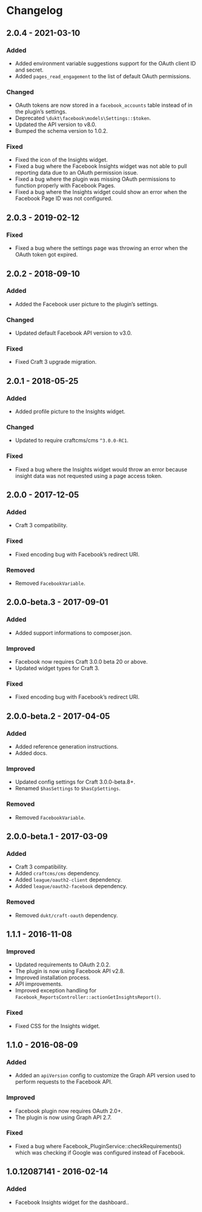 Changelog
=========

## 2.0.4 - 2021-03-10

### Added
- Added environment variable suggestions support for the OAuth client ID and secret.
- Added `pages_read_engagement` to the list of default OAuth permissions.

### Changed
- OAuth tokens are now stored in a `facebook_accounts` table instead of in the plugin’s settings.
- Deprecated `\dukt\facebook\models\Settings::$token`.
- Updated the API version to v8.0.
- Bumped the schema version to 1.0.2.

### Fixed
- Fixed the icon of the Insights widget.
- Fixed a bug where the Facebook Insights widget was not able to pull reporting data due to an OAuth permission issue.
- Fixed a bug where the plugin was missing OAuth permissions to function properly with Facebook Pages.
- Fixed a bug where the Insights widget could show an error when the Facebook Page ID was not configured.

## 2.0.3 - 2019-02-12

### Fixed
- Fixed a bug where the settings page was throwing an error when the OAuth token got expired.

## 2.0.2 - 2018-09-10

### Added
- Added the Facebook user picture to the plugin’s settings.

### Changed
- Updated default Facebook API version to v3.0.

### Fixed
- Fixed Craft 3 upgrade migration.

## 2.0.1 - 2018-05-25

### Added
- Added profile picture to the Insights widget.

### Changed
- Updated to require craftcms/cms `^3.0.0-RC1`.

### Fixed
- Fixed a bug where the Insights widget would throw an error because insight data was not requested using a page access token.

## 2.0.0 - 2017-12-05

### Added 
- Craft 3 compatibility.

### Fixed
- Fixed encoding bug with Facebook’s redirect URI.

### Removed
- Removed `FacebookVariable`.

## 2.0.0-beta.3 - 2017-09-01

### Added
- Added support informations to composer.json.

### Improved
- Facebook now requires Craft 3.0.0 beta 20 or above.
- Updated widget types for Craft 3.

### Fixed
- Fixed encoding bug with Facebook’s redirect URI.

## 2.0.0-beta.2 - 2017-04-05

### Added

- Added reference generation instructions.
- Added docs.

### Improved

- Updated config settings for Craft 3.0.0-beta.8+.
- Renamed `$hasSettings` to `$hasCpSettings`.

### Removed

- Removed `FacebookVariable`.

## 2.0.0-beta.1 - 2017-03-09

### Added
- Craft 3 compatibility.
- Added `craftcms/cms` dependency.
- Added `league/oauth2-client` dependency.
- Added `league/oauth2-facebook` dependency.

### Removed
- Removed `dukt/craft-oauth` dependency.


## 1.1.1 - 2016-11-08

### Improved
-  Updated requirements to OAuth 2.0.2.
-  The plugin is now using Facebook API v2.8.
-  Improved installation process.
-  API improvements.
-  Improved exception handling for `Facebook_ReportsController::actionGetInsightsReport()`.

### Fixed
-  Fixed CSS for the Insights widget.


## 1.1.0 - 2016-08-09

### Added
-  Added an `apiVersion` config to customize the Graph API version used to perform requests to the Facebook API.

### Improved
-  Facebook plugin now requires OAuth 2.0+.
-  The plugin is now using Graph API 2.7.

### Fixed
-  Fixed a bug where Facebook_PluginService::checkRequirements() which was checking if Google was configured instead of Facebook.


## 1.0.12087141 - 2016-02-14

### Added
-  Facebook Insights widget for the dashboard..